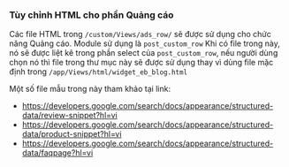 ### Tùy chỉnh HTML cho phần Quảng cáo

Các file HTML trong `/custom/Views/ads_row/` sẽ được sử dụng cho chức năng Quảng cáo. Module sử dụng là `post_custom_row`
Khi có file trong này, nó sẽ được liệt kê trong phần select của `post_custom_row`, nếu người dùng chọn nó thì file trong thư mục này sẽ được sử dụng thay vì dùng file mặc định trong `/app/Views/html/widget_eb_blog.html`

Một số file mẫu trong này tham khảo tại link:

- https://developers.google.com/search/docs/appearance/structured-data/review-snippet?hl=vi
- https://developers.google.com/search/docs/appearance/structured-data/product-snippet?hl=vi
- https://developers.google.com/search/docs/appearance/structured-data/faqpage?hl=vi
